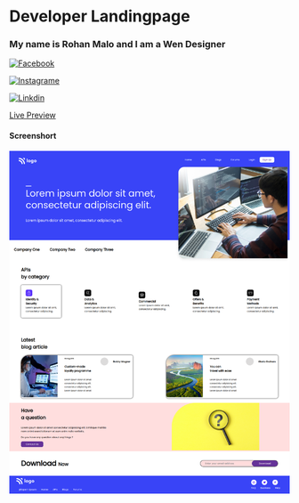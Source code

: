 # Developer Landingpage

### My name is **Rohan Malo** and I am a Wen **Designer**
[![ Facebook ](https://img.shields.io/badge/Reach%20me-Facebook-blue)](https://www.facebook.com)

[![ Instagrame ](https://img.shields.io/badge/Reach%20me-instagrame-important)](https://www.instagram.com/code.rohan127/)

[![ Linkdin ](https://img.shields.io/badge/Reach%20me-Linkdin-blue)](https://www.linkedin.com/in/rohan-malo-1bb400184/)

[Live Preview](https://developerhome.netlify.app/)



#### Screenshort

!['site Image'](./project_build.png 'full Image')